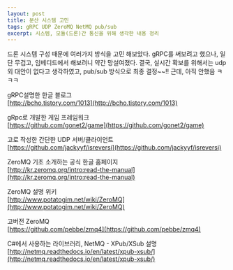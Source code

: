 ```yaml
--- 
layout: post  
title: 분산 시스템 고민  
tags: gRPC UDP ZeroMQ NetMQ pub/sub  
excerpt: 시스템, 모듈(드론)간 통신을 위해 생각한 내용 정리       
---  
```


드론 시스템 구성 때문에 여러가지 방식을 고민 해보았다. gRPC를 써보려고 했으나, 일단 무겁고, 임베디드에서 해보려니 약간 망설여졌다. 결국, 실시간 확보를 위해서는 udp외 대안이 없다고 생각하였고, pub/sub 방식으로 최종 결정~~!! 근데, 아직 안했음 ㅋㅋㅋ   

gRPC설명한 한글 블로그  
[http://bcho.tistory.com/1013](http://bcho.tistory.com/1013)  

gRpc로 개발한 게임 프레임워크  
[https://github.com/gonet2/game](https://github.com/gonet2/game)  
    
고로 작성한 간단한 UDP 서버/클라이언트   
[https://github.com/jackyyf/isreversi](https://github.com/jackyyf/isreversi)  

ZeroMQ 기초 소개하는 공식 한글 홈페이지   
[http://kr.zeromq.org/intro:read-the-manual](http://kr.zeromq.org/intro:read-the-manual)    

ZeroMQ 설명 위키   
[http://www.potatogim.net/wiki/ZeroMQ](http://www.potatogim.net/wiki/ZeroMQ)  

고버전 ZeroMQ  
[https://github.com/pebbe/zmq4](https://github.com/pebbe/zmq4)  
  
C#에서 사용하는 라이브러리, NetMQ - XPub/XSub 설명
[http://netmq.readthedocs.io/en/latest/xpub-xsub/](http://netmq.readthedocs.io/en/latest/xpub-xsub/)